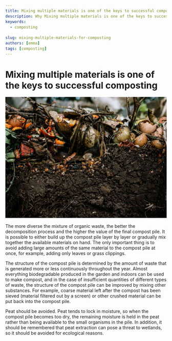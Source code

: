 ```yaml
---
title: Mixing multiple materials is one of the keys to successful composting
description: Why Mixing multiple materials is one of the keys to successful composting?
keywords:
  - composting

slug: mixing-multiple-materials-for-composting
authors: [emma]
tags: [composting]
---
```


# Mixing multiple materials is one of the keys to successful composting

![Mixing compost](./img/img.png)


The more diverse the mixture of organic waste, the better the decomposition process and the higher the value of the 
final compost pile. It is possible to either build up the compost pile layer by layer or gradually mix together the 
available materials on hand. The only important thing is to avoid adding large amounts of the same material to the 
compost pile at once, for example, adding only leaves or grass clippings.

The structure of the compost pile is determined by the amount of waste that is generated more or less continuously 
throughout the year. Almost everything biodegradable produced in the garden and indoors can be used to make compost, 
and in the case of insufficient quantities of different types of waste, the structure of the compost pile can be improved 
by mixing other substances. For example, coarse material left after the compost has been sieved (material filtered out 
by a screen) or other crushed material can be put back into the compost pile.

Peat should be avoided. Peat tends to lock in moisture, so when the compost pile becomes too dry, the remaining moisture 
is held in the peat rather than being available to the small organisms in the pile. In addition, it should be remembered 
that peat extraction can pose a threat to wetlands, so it should be avoided for ecological reasons.
